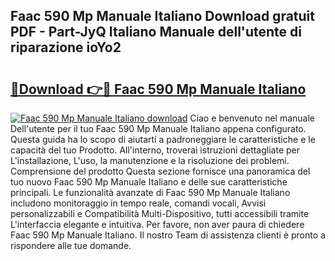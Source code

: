 ## Faac 590 Mp Manuale Italiano Download gratuit PDF - Part-JyQ Italiano Manuale dell'utente di riparazione ioYo2

# <h2><a href="http://dfbkviw.blite.top/?on=Faac+590+Mp+Manuale+Italiano">🔗Download 👉🔴 Faac 590 Mp Manuale Italiano</a></h2>

[![Faac 590 Mp Manuale Italiano download](https://i.imgur.com/lujVjoI.png)](http://dfbkviw.blite.top/?on=Faac+590+Mp+Manuale+Italiano)
Ciao e benvenuto nel manuale Dell'utente per il tuo Faac 590 Mp Manuale Italiano appena configurato. Questa guida ha lo scopo di aiutarti a padroneggiare le caratteristiche e le capacità del tuo Prodotto. All'interno, troverai istruzioni dettagliate per L'installazione, L'uso, la manutenzione e la risoluzione dei problemi. Comprensione del prodotto Questa sezione fornisce una panoramica del tuo nuovo Faac 590 Mp Manuale Italiano e delle sue caratteristiche principali. Le funzionalità avanzate di Faac 590 Mp Manuale Italiano includono monitoraggio in tempo reale, comandi vocali, Avvisi personalizzabili e Compatibilità Multi-Dispositivo, tutti accessibili tramite L'interfaccia elegante e intuitiva. Per favore, non aver paura di chiedere Faac 590 Mp Manuale Italiano. Il nostro Team di assistenza clienti è pronto a rispondere alle tue domande.

